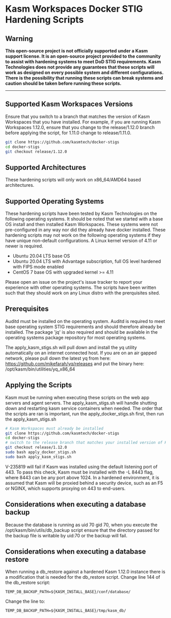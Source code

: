 # Kasm Workspaces Docker STIG Hardening Scripts

## Warning
**This open-source project is not officially supported under a Kasm support license. It is an open-source project provided to the community to assist with hardening systems to meet DoD STIG requirements. Kasm Technologies does not provide any guarantees that these scripts will work as designed on every possible system and different configurations. There is the possibility that running these scripts can break systems and caution should be taken before running these scripts.**

---

## Supported Kasm Workspaces Versions
Ensure that you switch to a branch that matches the version of Kasm Workspaces that you have installed. For example, if you are running Kasm Workspaces 1.12.0, ensure that you change to the release/1.12.0 branch before applying the script, for 1.11.0 change to release/1.11.0.

```bash
git clone https://github.com/kasmtech/docker-stigs
cd docker-stigs
git checkout release/1.12.0
```

## Supported Architectures
These hardening scripts will only work on x86_64/AMD64 based architectures.

## Supported Operating Systems
These hardening scripts have been tested by Kasm Technologies on the following operating systems. It should be noted that we started with a base OS install and then installed Kasm Workspaces. These systems were not pre-configured in any way nor did they already have docker installed. These hardening scripts may not work on the following operating systems if they have unique non-default configurations. A Linux kernel version of 4.11 or newer is required.

* Ubuntu 20.04 LTS base OS
* Ubuntu 20.04 LTS with Advantage subscription, full OS level hardened with FIPS mode enabled 
* CentOS 7 base OS with upgraded kernel >= 4.11

Please open an issue on the project's issue tracker to report your experience with other operating systems. The scripts have been written such that they should work on any Linux distro with the prerquisites sited.

## Prerequisites

Auditd must be installed on the operating system. Auditd is required to meet base operating system STIG requirements and should therefore already be installed. The package 'jq' is also required and should be available in the operating systems package repository for most operating systems.

The apply_kasm_stigs.sh will pull down and install the yq utility automatically on an internet connected host. 
If you are on an air gapped network, please pull down the latest yq from here: https://github.com/mikefarah/yq/releases and put the binary here: /opt/kasm/bin/utilities/yq_x86_64

## Applying the Scripts

Kasm must be running when executing these scripts on the web app servers and agent servers. The apply_kasm_stigs.sh will handle shutting down and restarting kasm service containers when needed.
The order that the scripts are ran is important, run the apply_docker_stigs.sh first, then run the apply_kasm_stigs.sh

```bash
# Kasm Workspaces must already be installed
git clone https://github.com/kasmtech/docker-stigs
cd docker-stigs
# switch to the release branch that matches your installed version of Kasm Workspaces
git checkout release/1.12.0
sudo bash apply_docker_stigs.sh
sudo bash apply_kasm_stigs.sh
```

V-235819 will fail if Kasm was installed using the default listening port of 443. To pass this check, Kasm must be installed with the -L 8443 flag, where 8443 can be any port above 1024.
In a hardened environment, it is assumed that Kasm will be proxied behind a security device, such as an F5 or NGINX, which supports proxying on 443 to end-users.

## Considerations when executing a database backup
Because the database is running as uid 70 gid 70, when you execute the /opt/kasm/bin/utils/db_backup script ensure that the directory passed for the backup file is writable by uid:70 or the backup will fail.

## Considerations when executing a database restore
When running a db_restore against a hardened Kasm 1.12.0 instance there is a modification that is needed for the db_restore script.
Change line 144 of the db_restore script:

    TEMP_DB_BACKUP_PATH=${KASM_INSTALL_BASE}/conf/database/

Change the line to:

    TEMP_DB_BACKUP_PATH=${KASM_INSTALL_BASE}/tmp/kasm_db/